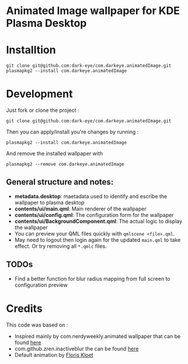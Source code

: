 # Animated Image wallpaper for KDE Plasma Desktop

# Installtion
```
git clone git@github.com:dark-eye/com.darkeye.animatedImage.git
plasmapkg2 --install com.darkeye.animatedImage
```

# Development

Just fork or clone the project :

`git clone git@github.com:dark-eye/com.darkeye.animatedImage.git`

Then you can apply/install you're changes by running : 

`plasmapkg2 --install com.darkeye.animatedImage`

And remove the installed wallpaper with

`plasmapkg2 --remove com.darkeye.animatedImage`


## General structure and notes:

- **metadata.desktop**: maetadata used to identify and escribe the wallpaper to plasma desktop
- **contents/ui/main.qml**: Main renderer of the wallpaper
- **contents/ui/config.qml**: The configuration form for the wallpaper
- **contents/ui/BackgroundComponent.qml**: The actual logic to display the wallpaper
- You can preview your QML files quickly with `qmlscene <file>.qml`.
- May need to logout then login again for the updated `main.qml` to take effect. Or try removing
  all `*.qmlc` files.

## TODOs
- Find a better function for blur radius mapping from full screen to configuration preview

# Credits

This code was based on :

- Inspired mainly by com.nerdyweekly.animated wallpaper  that can be found [here](https://github.com/nhanb/com.nerdyweekly.animated)
- com.github.zren.inactiveblur the can be found [here](https://github.com/Zren/plasma-wallpapers/tree/master/inactiveblur)
- Default animation by [Floris Kloet](https://livingstills.tumblr.com/)
